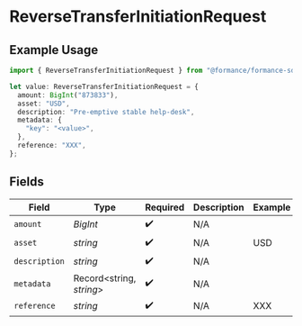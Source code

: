 # ReverseTransferInitiationRequest

## Example Usage

```typescript
import { ReverseTransferInitiationRequest } from "@formance/formance-sdk/sdk/models/shared";

let value: ReverseTransferInitiationRequest = {
  amount: BigInt("873833"),
  asset: "USD",
  description: "Pre-emptive stable help-desk",
  metadata: {
    "key": "<value>",
  },
  reference: "XXX",
};
```

## Fields

| Field                    | Type                     | Required                 | Description              | Example                  |
| ------------------------ | ------------------------ | ------------------------ | ------------------------ | ------------------------ |
| `amount`                 | *BigInt*                 | :heavy_check_mark:       | N/A                      |                          |
| `asset`                  | *string*                 | :heavy_check_mark:       | N/A                      | USD                      |
| `description`            | *string*                 | :heavy_check_mark:       | N/A                      |                          |
| `metadata`               | Record<string, *string*> | :heavy_check_mark:       | N/A                      |                          |
| `reference`              | *string*                 | :heavy_check_mark:       | N/A                      | XXX                      |